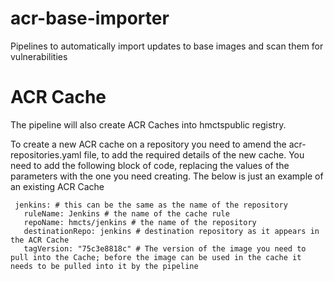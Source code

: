 # acr-base-importer
Pipelines to automatically import updates to base images and scan them for vulnerabilities

# ACR Cache
The pipeline will also create ACR Caches into hmctspublic registry.

To create a new ACR cache on a repository you need to amend the acr-repositories.yaml file, to add the required details of the new cache. You need to add the following block of code, replacing the values of the parameters with the one you need creating. The below is just an example of an existing ACR Cache
 
 ```
  jenkins: # this can be the same as the name of the repository
    ruleName: Jenkins # the name of the cache rule
    repoName: hmcts/jenkins # the name of the repository
    destinationRepo: jenkins # destination repository as it appears in the ACR Cache
    tagVersion: "75c3e8818c" # The version of the image you need to pull into the Cache; before the image can be used in the cache it needs to be pulled into it by the pipeline
```
